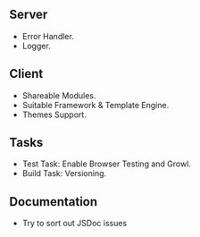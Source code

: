Server
------

- Error Handler.
- Logger.

Client
------

- Shareable Modules.
- Suitable Framework & Template Engine.
- Themes Support.

Tasks
-----

- Test Task: Enable Browser Testing and Growl.
- Build Task: Versioning.

Documentation
-------------

- Try to sort out JSDoc issues